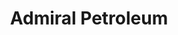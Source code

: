 ---
title: "Admiral Petroleum"
url: /saginaw/admiral-petroleum-state-street-2/
shop: Lebensmittel
---